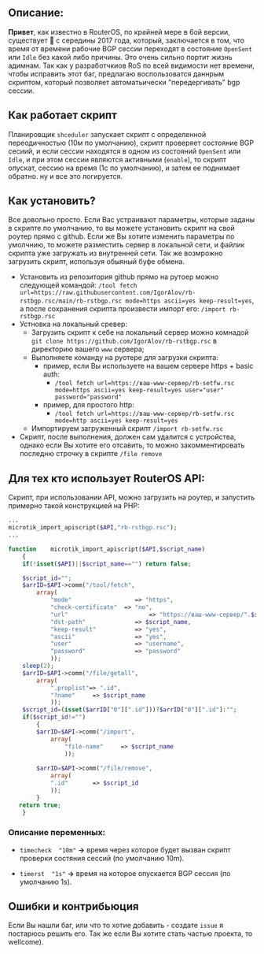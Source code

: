 
## Описание:

**Привет**, как известно в RouterOS, по крайней мере в 6ой версии, существует :bug:  с середины 2017 года, который, заключается в том, что время от времени рабочие BGP сессии переходят в состояние `OpenSent` или `Idle` без какой либо причины. Это очень сильно портит жизнь адимнам. Так как у разработчкиов RoS  по всей видимости нет времени, чтобы исправить этот баг, предлагаю воспользоватся даннрым скриптом, который позволяет автоматьически "передергивать" bgp сессии.

## Как работает скрипт
Планировщик `shceduler` запускает скрипт с определенной переодичностью (10м по умолчанию), скрипт проверяет состояние BGP сесиий, и если сессии находятся в одном из состояний `OpenSent` или `Idle`, и при этом сессии являются активными (`enable`), то скрипт опускат, сессию на время (1с по умолчанию), и затем ее поднимает обратно. ну и все это логируется.

## Как установить?
Все довольно просто. Если Вас устраивают параметры, которые заданы в скрипте по умолчанию, то вы можете установить скрипт на свой роутер прямо с github.  Если же Вы хотите изменить параметры по умолчнию,  то можете разместить сервер в локальной сети, и файлик скрипта уже загружать из внутренней сети. Так же возмрожно загрузить скрипт, используя обыяный буфе обмена.
* Установить из репозитория github прямо на рутоер можно следующей командой: `/tool fetch url=https://raw.githubusercontent.com/IgorAlov/rb-rstbgp.rsc/main/rb-rstbgp.rsc mode=https ascii=yes keep-result=yes`, а после сохранения скрипта произвести импорт его: ``/import rb-rstbgp.rsc``
* Устновка на локальный сревер:
   * Загрузить скрипт к себе на локальный сервер можно комнадой `git clone https://github.com/IgorAlov/rb-rstbgp.rsc` в директорию вашего `www` сервера;
   * Выполняете команду на руотере для загрузки скрипта:
      * пример, если Вы используете на вашем сервере https + basic auth:
         * `/tool fetch url=https://ваш-www-сервер/rb-setfw.rsc mode=https ascii=yes keep-result=yes user="user" password="password"`
      * пример, для простого http:
         * `/tool fetch url=https://ваш-www-сервер/rb-setfw.rsc mode=http ascii=yes keep-result=yes`
   * Импортируем загруженный скрипт `/import rb-setfw.rsc`
* Скрипт, после выполнения, должен сам удалится с устройства, однако если Вы хотите его отсавить, то можно закомментировать последню строчку в скрипте `/file remove`

## Для тех кто использует RouterOS API:
Скрипт, при использовании API, можно загрузить на роутер, и запустить примерно такой конструкцией на PHP:
```php
...
microtik_import_apiscript($API,"rb-rstbgp.rsc");
...

function	microtik_import_apiscript($API,$script_name)
	{
	if(!isset($API)||$script_name=="") return false;

	$script_id="";
	$arrID=$API->comm("/tool/fetch", 
		array(
			"mode"					=> "https",
        	"check-certificate"  => "no",
        	"url"						=> "https://ваш-www-сервер/".$script_name,
			"dst-path"				=> $script_name,
			"keep-result"			=> "yes",
			"ascii"					=> "yes",
			"user"					=> "username",
			"password"				=> "password"
			));
	sleep(2);
	$arrID=$API->comm("/file/getall", 
		array(
			".proplist"=> ".id",
			"?name"		=> $script_name
			));
	$script_id=(isset($arrID["0"][".id"]))?$arrID["0"][".id"]:"";
	if($script_id!="")
		{
		$arrID=$API->comm("/import", 
	  		array(
				"file-name"		=> $script_name
				));
	
		$arrID=$API->comm("/file/remove", 
			array(
		  	".id"		=> $script_id
		  	));
		}
   return true;
	}
```

### Описание переменных:

* `timecheck  "10m"` **->** время через которое будет вызван скрипт проверки состяния сессий (по умолчанию 10m).

* `timerst  "1s"` **->** время на которое опускается BGP сессия (по умолчанию 1s).

## Ошибки и контрибьюция
Если Вы нашли баг, или что то хотие добавить - создате `issue` я постарюсь решить его. Так же если Вы хотите стать частью проекта, то wellcome).
